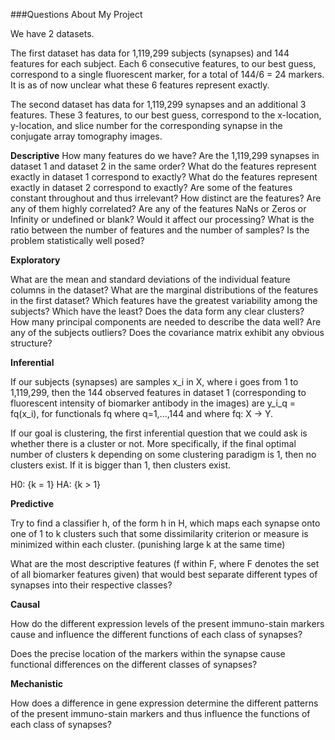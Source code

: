 
###Questions About My Project

We have 2 datasets. 

The first dataset has data for 1,119,299 subjects (synapses) and 144 features for each subject. Each 6 consecutive features, to our best guess, correspond to a single fluorescent marker, for a total of 144/6 = 24 markers. It is as of now unclear what these 6 features represent exactly. 

The second dataset has data for 1,119,299 synapses and an additional 3 features. These 3 features, to our best guess, correspond to the x-location, y-location, and slice number for the corresponding synapse in the conjugate array tomography images.


**Descriptive**
How many features do we have?
Are the 1,119,299 synapses in dataset 1 and dataset 2 in the same order?
What do the features represent exactly in dataset 1 correspond to exactly? 
What do the features represent exactly in dataset 2 correspond to exactly? 
Are some of the features constant throughout and thus irrelevant?
How distinct are the features? Are any of them highly correlated?
Are any of the features NaNs or Zeros or Infinity or undefined or blank? Would it affect our processing?
What is the ratio between the number of features and the number of samples? Is the problem statistically well posed?


**Exploratory** 

What are the mean and standard deviations of the individual feature columns in the dataset?
What are the marginal distributions of the features in the first dataset?
Which features have the greatest variability among the subjects? Which have the least?
Does the data form any clear clusters?
How many principal components are needed to describe the data well?
Are any of the subjects outliers?
Does the covariance matrix exhibit any obvious structure?


**Inferential** 

If our subjects (synapses) are samples x_i in X, where i goes from 1 to 1,119,299, then the 144 observed features in dataset 1 (corresponding to fluorescent intensity of biomarker antibody in the images) are y_i_q = fq(x_i), for functionals fq where q=1,...,144 and where fq: X -> Y. 

If our goal is clustering, the first inferential question that we could ask is whether there is a cluster or not. More specifically, if the final optimal number of clusters k depending on some clustering paradigm is 1, then no clusters exist. If it is bigger than 1, then clusters exist. 

H0: {k = 1}
HA: {k > 1}

**Predictive**

Try to find a classifier h, of the form h in H, which maps each synapse onto one of 1 to k clusters such that some dissimilarity criterion or measure is minimized within each cluster. (punishing large k at the same time)

What are the most descriptive features (f within F, where F denotes the set of all biomarker features given) that would best separate different types of synapses into their respective classes?  


**Causal** 

How do the different expression levels of the present immuno-stain markers cause and influence the different functions of each class of synapses? 

Does the precise location of the markers within the synapse cause functional differences on the different classes of synapses?


**Mechanistic** 

How does a difference in gene expression determine the different patterns of the present immuno-stain markers and thus influence the functions of each class of synapses?



